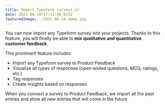 ```yaml
---
title: Import Typeform surveys 🤸‍♂️
date: 2021-06-18T17:11:46.623Z
featuredImage: ./2021-06-18-demo.jpg
---
```


You can now import any Typeform survey into your projects. Thanks to this feature, you will finally be able to **mix qualitative and quantitative customer feedback**.

This prominent feature includes:

- Import any Typeform survey to Product Feedback
- Visualize all types of responses (open-ended questions, MCQ, ratings, etc.)
- Tag responses
- Create insights based on responses

When you connect a survey to Product Feedback, we import all the past entries and store all new entries that will come in the future.
